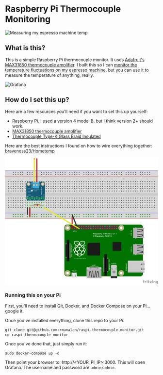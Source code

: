 # Raspberry Pi Thermocouple Monitoring

![Measuring my espresso machine temp](https://preview.redd.it/1ms1uhijjnm51.jpg?width=4032&format=pjpg&auto=webp&s=0989ac597862f3f0e039913853edfe148a712159)

## What is this?

This is a simple Raspberry Pi thermocouple monitor. It uses [Adafruit's MAX31850 thermocouple amplifier](https://www.adafruit.com/product/1727). I built this so I can [monitor the temperature fluctuations on my espresso machine](https://www.reddit.com/r/espresso/comments/ir6xfn/bambino_puck_temp_monitoring/), but you can use it to measure the temperature of anything, really.

![Grafana](https://github.com/rmanalan/raspi-thermocouple-monitor/blob/master/grafana-preview.png?raw=true)

## How do I set this up?

Here are a few resources you'll need if you want to set this up yourself:

* [Raspberry Pi](https://www.raspberrypi.org/). I used a version 4 model B, but I think version 2+ should work.
* [MAX31850 thermocouple amplifier](https://www.adafruit.com/product/1727)
* [Thermocouple Type-K Glass Braid Insulated](https://www.adafruit.com/product/3245)

Here are the best instructions I found on how to wire everything together: [braveness23/Hometemp](https://github.com/braveness23/Hometemp)

![Wiring](https://raw.githubusercontent.com/braveness23/Hometemp/master/Resources/Raspberry-Pi%2BMAX31850-Thermocouple-Amplifier_bb.png)

### Running this on your Pi

First, you'll need to install Git, Docker, and Docker Compose on your Pi... google it.

Once you've installed everything, clone this repo to your Pi.

```
git clone git@github.com:rmanalan/raspi-thermocouple-monitor.git
cd raspi-thermocouple-monitor
```

Once you've done that, just simply run it:

```
sudo docker-compose up -d
```

Then point your browser to: http://<YOUR_PI_IP>:3000. This will open Grafana. The username and password are `admin/admin`.
